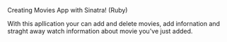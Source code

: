Creating Movies App with Sinatra! (Ruby)

With this apllication your can add and delete movies, add infornation and straght away watch information about movie you've just added.
